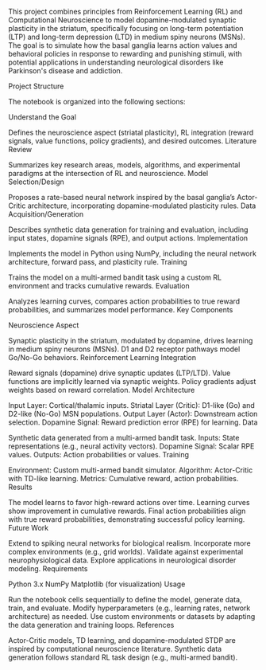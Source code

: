 This project combines principles from Reinforcement Learning (RL) and Computational Neuroscience to model dopamine-modulated synaptic plasticity in the striatum, specifically focusing on long-term potentiation (LTP) and long-term depression (LTD) in medium spiny neurons (MSNs). The goal is to simulate how the basal ganglia learns action values and behavioral policies in response to rewarding and punishing stimuli, with potential applications in understanding neurological disorders like Parkinson's disease and addiction.

Project Structure

The notebook is organized into the following sections:

Understand the Goal

Defines the neuroscience aspect (striatal plasticity), RL integration (reward signals, value functions, policy gradients), and desired outcomes.
Literature Review

Summarizes key research areas, models, algorithms, and experimental paradigms at the intersection of RL and neuroscience.
Model Selection/Design

Proposes a rate-based neural network inspired by the basal ganglia’s Actor-Critic architecture, incorporating dopamine-modulated plasticity rules.
Data Acquisition/Generation

Describes synthetic data generation for training and evaluation, including input states, dopamine signals (RPE), and output actions.
Implementation

Implements the model in Python using NumPy, including the neural network architecture, forward pass, and plasticity rule.
Training

Trains the model on a multi-armed bandit task using a custom RL environment and tracks cumulative rewards.
Evaluation

Analyzes learning curves, compares action probabilities to true reward probabilities, and summarizes model performance.
Key Components

Neuroscience Aspect

Synaptic plasticity in the striatum, modulated by dopamine, drives learning in medium spiny neurons (MSNs).
D1 and D2 receptor pathways model Go/No-Go behaviors.
Reinforcement Learning Integration

Reward signals (dopamine) drive synaptic updates (LTP/LTD).
Value functions are implicitly learned via synaptic weights.
Policy gradients adjust weights based on reward correlation.
Model Architecture

Input Layer: Cortical/thalamic inputs.
Striatal Layer (Critic): D1-like (Go) and D2-like (No-Go) MSN populations.
Output Layer (Actor): Downstream action selection.
Dopamine Signal: Reward prediction error (RPE) for learning.
Data

Synthetic data generated from a multi-armed bandit task.
Inputs: State representations (e.g., neural activity vectors).
Dopamine Signal: Scalar RPE values.
Outputs: Action probabilities or values.
Training

Environment: Custom multi-armed bandit simulator.
Algorithm: Actor-Critic with TD-like learning.
Metrics: Cumulative reward, action probabilities.
Results

The model learns to favor high-reward actions over time.
Learning curves show improvement in cumulative rewards.
Final action probabilities align with true reward probabilities, demonstrating successful policy learning.
Future Work

Extend to spiking neural networks for biological realism.
Incorporate more complex environments (e.g., grid worlds).
Validate against experimental neurophysiological data.
Explore applications in neurological disorder modeling.
Requirements

Python 3.x
NumPy
Matplotlib (for visualization)
Usage

Run the notebook cells sequentially to define the model, generate data, train, and evaluate.
Modify hyperparameters (e.g., learning rates, network architecture) as needed.
Use custom environments or datasets by adapting the data generation and training loops.
References

Actor-Critic models, TD learning, and dopamine-modulated STDP are inspired by computational neuroscience literature.
Synthetic data generation follows standard RL task design (e.g., multi-armed bandit).
